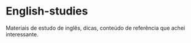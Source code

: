 # English-studies
 Materiais de estudo de inglês, dicas, conteúdo de referência que achei interessante.
